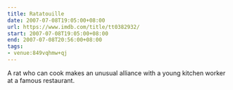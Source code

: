 ```yaml
---
title: Ratatouille
date: 2007-07-08T19:05:00+08:00
url: https://www.imdb.com/title/tt0382932/
start: 2007-07-08T19:05:00+08:00
end: 2007-07-08T20:56:00+08:00
tags:
- venue:849vqhmw+qj
---
```

A rat who can cook makes an unusual alliance with a young kitchen worker at a famous restaurant.
